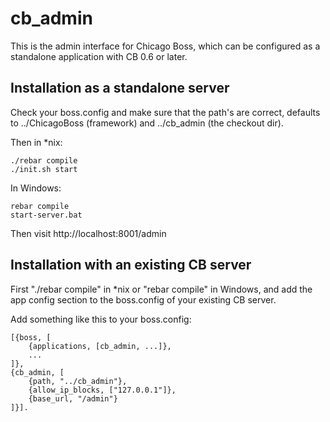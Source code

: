 cb_admin
=================

This is the admin interface for Chicago Boss, which can be configured as a standalone application with CB 0.6 or later.

Installation as a standalone server
-----------------------------------

Check your boss.config and make sure that the path's are correct, defaults to ../ChicagoBoss (framework) and ../cb_admin (the checkout dir).

Then in *nix:

    ./rebar compile
    ./init.sh start

In Windows:
	
	rebar compile
	start-server.bat

Then visit http://localhost:8001/admin

Installation with an existing CB server
---------------------------------------

First "./rebar compile" in *nix or "rebar compile" in Windows, and add the app config section to the boss.config of your existing CB server.

Add something like this to your boss.config:

    [{boss, [
        {applications, [cb_admin, ...]},
        ...
    ]},
    {cb_admin, [
        {path, "../cb_admin"},
        {allow_ip_blocks, ["127.0.0.1"]},
        {base_url, "/admin"}
    ]}].

